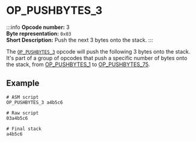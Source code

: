 # OP_PUSHBYTES_3
:::info
**Opcode number:** 3  
**Byte representation:** `0x03`  
**Short Description:** Push the next 3 bytes onto the stack. 
:::

The [`OP_PUSHBYTES_3`](./OP_PUSHBYTES_3.md) opcode will push the following 3 bytes onto the stack. It's part of a group of opcodes that push a specific number of bytes onto the stack, from [OP_PUSHBYTES_1](./OP_PUSHBYTES_1.md) to [OP_PUSHBYTES_75](./OP_PUSHBYTES_75.md).

## Example
```shell
# ASM script
OP_PUSHBYTES_3 a4b5c6

# Raw script
03a4b5c6

# Final stack
a4b5c6
```

